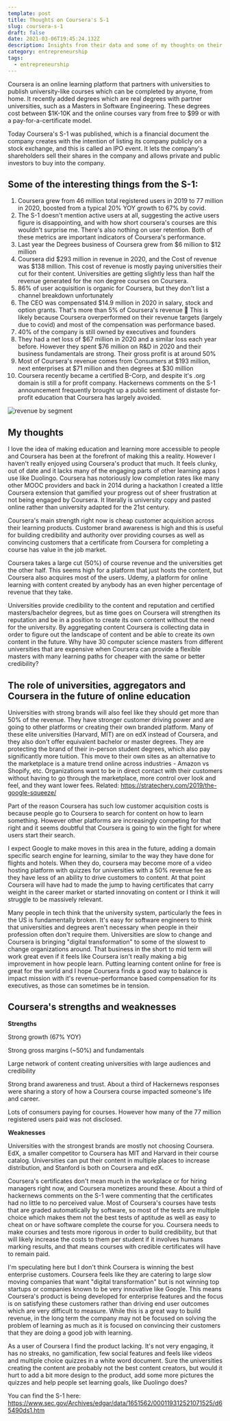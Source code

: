```yaml
---
template: post
title: Thoughts on Coursera's S-1
slug: coursera-s-1
draft: false
date: 2021-03-06T19:45:24.132Z
description: Insights from their data and some of my thoughts on their market.
category: entrepreneurship
tags:
  - entrepreneurship
---
```

Coursera is an online learning platform that partners with universities to publish university-like courses which can be completed by anyone, from home. It recently added degrees which are real degrees with partner universities, such as a Masters in Software Engineering. These degrees cost between \$1K-10K and the online courses vary from free to \$99 or with a pay-for-a-certificate model.

Today Coursera's S-1 was published, which is a financial document the company creates with the intention of listing its company publicly on a stock exchange, and this is called an IPO event. It lets the company's shareholders sell their shares in the company and allows private and public investors to buy into the company.

## Some of the interesting things from the S-1:

1. Coursera grew from 46 million total registered users in 2019 to 77 million in 2020, boosted from a typical 20% YOY growth to 67% by covid. 
2. The S-1 doesn't mention active users at all, suggesting the active users figure is disappointing, and with how short coursera's courses are this wouldn't surprise me. There's also nothing on user retention. Both of these metrics are important indicators of Coursera's performance.
3. Last year the Degrees business of Coursera grew from \$6 million to \$12 million
4. Coursera did \$293 million in revenue in 2020, and the Cost of revenue was \$138 million. This cost of revenue is mostly paying universities their cut for their content. Universities are getting slightly less than half the revenue generated for the non degree courses on Coursera.
5. 86% of user acquisition is organic for Coursera, but they don't list a channel breakdown unfortunately
6. The CEO was compensated \$14.9 million in 2020 in salary, stock and option grants. That's more than 5% of Coursera's revenue 🤯 This is likely because Coursera overperformed on their revenue targets (largely due to covid) and most of the compensation was performance based.
7. 40% of the company is still owned by executives and founders
8. They had a net loss of \$67 million in 2020 and a similar loss each year before. However they spent \$76 million on R&D in 2020 and their business fundamentals are strong. Their gross profit is at around 50% 
9. Most of Coursera's revenue comes from Consumers at $193 million, next enterprises at \$71 million and then degrees at \$30 million
10. Coursera recently became a certified B-Corp, and despite it's .org domain is still a for profit company. Hackernews comments on the S-1 announcement frequently brought up a public sentiment of distaste for-profit education that Coursera has largely avoided.

![revenue by segment](/media/g65490g45h10.jpg "Coursera revenue by segment over time")

## My thoughts

I love the idea of making education and learning more accessible to people and Coursera has been at the forefront of making this a reality. However I haven't really enjoyed using Coursera's product that much. It feels clunky, out of date and it lacks many of the engaging parts of other learning apps I use like Duolingo. Coursera has notoriously low completion rates like many other MOOC providers and back in 2014 during a hackathon I created a little Coursera extension that gamified your progress out of sheer frustration at not being engaged by Coursera. It literally is university copy and pasted online rather than university adapted for the 21st century.

Coursera's main strength right now is cheap customer acquisition across their learning products. Customer brand awareness is high and this is useful for building credibility and authority over providing courses as well as convincing customers that a certificate from Coursera for completing a course has value in the job market. 

Coursera takes a large cut (50%) of course revenue and the universities get the other half. This seems high for a platform that just hosts the content, but Coursera also acquires most of the users. Udemy, a platform for online learning with content created by anybody has an even higher percentage of revenue that they take.

Universities provide credibility to the content and reputation and certified masters/bachelor degrees, but as time goes on Coursera will strengthen its reputation and be in a position to create its own content without the need for the university. By aggregating content Coursera is collecting data in order to figure out the landscape of content and be able to create its own content in the future. Why have 30 computer science masters from different universities that are expensive when Coursera can provide a flexible masters with many learning paths for cheaper with the same or better credibility? 

## The role of universities, aggregators and Coursera in the future of online education

Universities with strong brands will also feel like they should get more than 50% of the revenue. They have stronger customer driving power and are going to other platforms or creating their own branded platform. Many of these elite universities (Harvard, MIT) are on edX instead of Coursera, and they also don't offer equivalent bachelor or master degrees. They are protecting the brand of their in-person student degrees, which also pay  significantly more tuition. This move to their own sites as an alternative to the marketplace is a mature trend online across industries - Amazon vs Shopify, etc. Organizations want to be in direct contact with their customers without having to go through the marketplace, more control over look and feel, and they want lower fees. Related: https://stratechery.com/2019/the-google-squeeze/

Part of the reason Coursera has such low customer acquisition costs is because people go to Coursera to search for content on how to learn something. However other platforms are increasingly competing for that right and it seems doubtful that Coursera is going to win the fight for where users start their search. 

I expect Google to make moves in this area in the future, adding a domain specific search engine for learning, similar to the way they have done for flights and hotels.  When they do, coursera may become more of a video hosting platform with quizzes for universities with a 50% revenue fee as they have less of an ability to drive customers to content. At that point Coursera will have had to made the jump to having certificates that carry weight in the career market or started innovating on content or I think it will struggle to be massively relevant. 

Many people in tech think that the university system, particularly the fees in the US is fundamentally broken. It's easy for software engineers to think that universities and degrees aren't necessary when people in their profession often don't require them. Universities are slow to change and Coursera is bringing "digital transformation" to some of the slowest to change organizations around. That business in the short to mid term will work great even if it feels like Coursera isn't really making a big improvement in how people learn. Putting learning content online for free is great for the world and I hope Coursera finds a good way to balance is impact mission with it's revenue-performance based compensation for its executives, as those can sometimes be in tension.

## Coursera's strengths and weaknesses

**Strengths**

Strong growth (67% YOY)

Strong gross margins (~50%) and fundamentals

Large network of content creating universities with large audiences and credibility

Strong brand awareness and trust. About a third of Hackernews responses were sharing a story of how a Coursera course impacted someone's life and career.

Lots of consumers paying for courses. However how many of the 77 million registered users paid was not disclosed.

**Weaknesses**

Universities with the strongest brands are mostly not choosing Coursera. EdX, a smaller competitor to Coursera has MIT and Harvard in their course catalog. Universities can put their content in multiple places to increase distribution, and Stanford is both on Coursera and edX.

Coursera's certificates don't mean much in the workplace or for hiring managers right now, and Coursera monetizes around these. About a third of hackernews comments on the S-1 were commenting that the certificates had no little to no perceived value. Most of Coursera's courses have tests that are graded automatically by software, so most of the tests are multiple choice which makes them not the best tests of aptitude as well as easy to cheat on or have software complete the course for you. Coursera needs to make courses and tests more rigorous in order to build credibility, but that will likely increase the costs to them per student if it involves humans marking results, and that means courses with credible certificates will have to remain paid. 

I'm speculating here but I don't think Coursera is winning the best enterprise customers. Coursera feels like they are catering to large slow moving companies that want "digital transformation" but is not winning top startups or companies known to be very innovative like Google. This means Coursera's product is being developed for enterprise features and the focus is on satisfying these customers rather than driving end user outcomes which are very difficult to measure. While this is a great way to build revenue, in the long term the company may not be focused on solving the problem of learning as much as it is focused on convincing their customers that they are doing a good job with learning.

As a user of Coursera I find the product lacking. It's not very engaging, it has no streaks, no gamification, few social features and feels like videos and multiple choice quizzes in a white word document. Sure the universities creating the content are probably not the best content creators, but would it hurt to add a bit more design to the product, add some more pictures the quizzes and help people set learning goals, like Duolingo does?

You can find the S-1 here: <https://www.sec.gov/Archives/edgar/data/1651562/000119312521071525/d65490ds1.htm>
